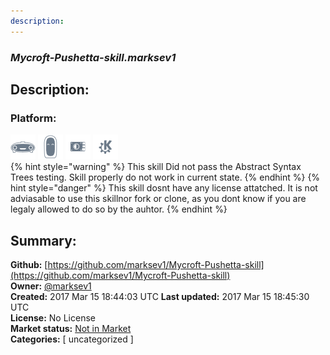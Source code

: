 ```yaml
---
description: 
---
```


### _Mycroft-Pushetta-skill.marksev1_  
## Description:  
  
  
  
### Platform:  
 ![Mark I](../.gitbook/assets/mark-1-icon.png)  ![Mark II](../.gitbook/assets/mark-2-icon.png)  ![Picroft](../.gitbook/assets/picroft-icon.png)  ![plasmoid](../.gitbook/assets/kde.png)   
{% hint style="warning" %}
This skill Did not pass the Abstract Syntax Trees testing. Skill properly do not work in current state.
{% endhint %}
{% hint style="danger" %}
This skill dosnt have any license attatched. It is not adviasable to use this skillnor fork or clone, as you dont know if you are legaly allowed to do so by the auhtor.
{% endhint %}
  
## Summary:  
**Github:** [https://github.com/marksev1/Mycroft-Pushetta-skill](https://github.com/marksev1/Mycroft-Pushetta-skill)  
**Owner:** [@marksev1](https://github.com/marksev1)  
**Created:** 2017 Mar 15 18:44:03 UTC  **Last updated:** 2017 Mar 15 18:45:30 UTC  
**License:** No License  
**Market status:** [Not in Market](https://market.mycroft.ai/skill/)  
**Categories:** [ uncategorized ]   
